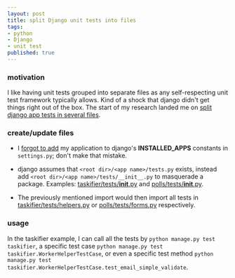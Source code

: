```yaml
---
layout: post
title: split Django unit tests into files
tags:
- python
- Django
- unit test
published: true
---
```

### motivation ###
I like having unit tests grouped into separate files as any self-respecting
unit test framework typically allows. Kind of a shock that django didn\'t get
things right out of the box. The start of my research landed me on
[split django app tests in several files](http://stackoverflow.com/a/6163375).

### create/update files ###
- I
[forgot to add](https://github.com/Vraid-Systems/taskifier/commit/e60af1652fd3e762752f52370c273a5579d04f9f)
my application to django\'s __INSTALLED_APPS__ constants in `settings.py`;
don\'t make that mistake.

- django assumes that `<root dir>/<app name>/tests.py` exists, instead add
`<root dir>/<app name>/tests/__init__.py` to masquerade a package. Examples:
[taskifier/tests/__init__.py](https://github.com/Vraid-Systems/taskifier/blob/master/taskifier/tests/__init__.py) and
[polls/tests/__init__.py](https://github.com/toastdriven/guide-to-testing-in-django/blob/master/polls/tests/__init__.py).

- The previously mentioned import would then import all tests in
[taskifier/tests/helpers.py](https://github.com/Vraid-Systems/taskifier/blob/master/taskifier/tests/helpers.py)
or
[polls/tests/forms.py](https://github.com/toastdriven/guide-to-testing-in-django/blob/master/polls/tests/forms.py)
respectively.

### usage ###
In the taskifier example, I can call all the tests by `python manage.py test taskifier`, a specific
test case `python manage.py test taskifier.WorkerHelperTestCase`, or even a specific test method
`python manage.py test taskifier.WorkerHelperTestCase.test_email_simple_validate`.
